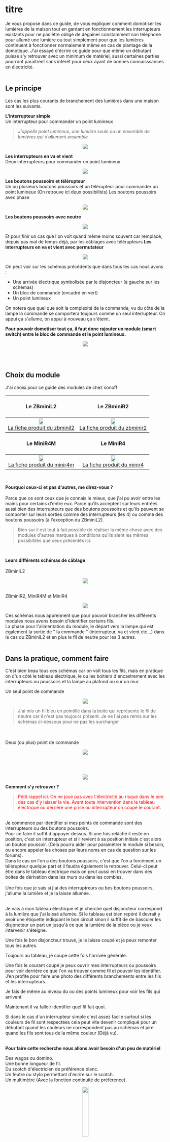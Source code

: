 # titre

Je vous propose dans ce guide, de vous expliquer comment domotiser les lumières de la maison tout en gardant en fonctionnement les interrupteurs existants pour ne pas être obligé de dégainer constamment son téléphone pour allumé une lumière ou tout simplement pour que les lumières continuent à fonctionner normalement même en cas de plantage de la domotique.
J'ai essayé d'écrire ce guide pour que même un débutant puisse s'y retrouver avec un minimum de matériel, aussi certaines parties pourront paraîtrent sans intérêt pour ceux ayant de bonnes connaisssances en électricité. 
<br><br>

## Le principe

Les cas les plus courants de branchement des lumières dans une maison sont les suivants.

**L'interrupteur simple**<br>
Un interrupteur pour commander un point lumineux

> *J'appelle point lumineux, une lumière seule ou un ensemble de lumières qui s'allument ensemble*

<p align="center"><img src="img/interrupteur.png"></p>

**Les interrupteurs en va et vient**<br>
Deux interrupteurs pour commander un point lumineux
<p align="center"><img src="img/va_et_vient.png"></p>

**Les boutons poussoirs et télérupteur**<br>
Un ou plusieurs boutons poussoirs et un télérupteur pour commander un point lumineux (On retrouve ici deux possibilités)
Les boutons poussoirs avec phase
<p align="center"><img src="img/telerupteur_phase_bp.png"></p>

**Les boutons poussoirs avec neutre**<br>
<p align="center"><img src="img/telerupteur_neutre_bp.png"></p>

Et pour finir un cas que l'on voit quand même moins souvent car remplacé, depuis pas mal de temps déjà, par les câblages avec télérupteurs
**Les interrupteurs en va et vient avec permutateur**<br>
<p align="center"><img src="img/permutateur.png"></p>

On peut voir sur les schémas précédents que dans tous les cas nous avons :
* Une arrivée électrique symbolisée par le disjoncteur (à gauche sur les schémas)
* Un bloc de commande (encadré en vert)
* Un point lumineux

On notera que quel que soit la complexité de la commande, vu du côté de la lampe la commande se comportera toujours comme un seul interrupteur. On appui ça s'allume, on appui à nouveau ça s'éteint.

**Pour pouvoir domotiser tout ça, il faut donc rajouter un module (smart switch) entre le bloc de commande et le point lumineux.**<br>
<p align="center"><img src="img/schema_de_principe.png"></p>
<br><br>

## Choix du module
J'ai choisi pour ce guide des modules de chez sonoff
<table align="center">
<thead>
<tr align="center">
<th>
<br><strong>Le ZBminiL2</strong><br><br>
</th>
<th>
<br><strong>Le ZBminiR2</strong><br><br>
</th>
</tr>
</thead>
<tbody>
<tr align="center">
<td>
<img src="img/zbminil2.jpg" width="25%" height="25%">
<br><a href="https://sonoff.tech/product/diy-smart-switches/zbmini-l2/">La fiche produit du zbminil2</a>
</td>
<td>
<img src="img/zbminir2.jpg" width="25%" height="25%">
<br><a href="https://sonoff.tech/product/diy-smart-switches/zbminir2/">La fiche produit du zbminir2</a>
</td>
</tr>
</tbody>
<thead>
<tr align="center">
<th>
<br><strong>Le MiniR4M</strong><br><br>
</th>
<th>
<br><strong>Le MiniR4</strong><br><br>
</th>
</tr>
</thead>
<tbody>
<tr align="center">
<td>
<img src="img/minir4m.jpg" width="25%" height="25%">
<br><a href="https://sonoff.tech/product/diy-smart-switches/minir4m/">La fiche produit du minir4m</a>
</td>
<td>
<img src="img/minir4.jpg" width="25%" height="25%">
<br><a href="https://sonoff.tech/product/diy-smart-switches/minir4/">La fiche produit du minir4</a>
</td>
</tr>
</tbody>
</table>
<br>

**Pourquoi ceux-ci et pas d'autres, me direz-vous ?**<br><br>
Parce que ce sont ceux que je connais le mieux, que j'ai pu avoir entre les mains pour certains d'entre eux.
Parce qu'ils acceptent sur leurs entrées aussi bien des interrupteurs que des boutons poussoirs et qu'ils peuvent se comporter sur leurs sorties comme des interrupteurs (les 4) ou comme des boutons poussoirs (à l'exception du ZBminiL2).

> Bien sur il est tout à fait possible de réaliser la même chose avec des modules d'autres marques à conditions qu'ils aient les mêmes possibilités que ceux présentés ici.
<br>

**Leurs différents schémas de câblage**<br><br>
ZBminiL2<br>
<p align="center"><img src="img/schema_zbminil2.png"><br><br></p>
ZBminiR2, MiniR4M et MiniR4<br>
<p align="center"><img src="img/schema_minir4.jpg"></p>
Ces schémas nous apprennent que pour pouvoir brancher les différents modules nous avons besoin d'identifier certains fils.<br>
La phase pour l'alimentation du module, le départ vers la lampe qui est également la sortie de " la commande " (interrupteur, va et vient etc...) dans le cas du ZBminiL2 et en plus le fil de neutre pour les 3 autres.
<br><br>

## Dans la pratique, comment faire<br>

C'est bien beau tous ces schémas car on voit tous les fils, mais en pratique on d'un côté le tableau électrique, le ou les boitiers d'encastrement avec les interrupteurs ou poussoirs et la lampe au plafond ou sur un mur.

Un seul point de commande<br>
<p align="center"><img src="img/boite_inter.png"></p>

> J'ai mis un fil bleu en pointillé dans la boite qui représente le fil de neutre car il n'est pas toujours présent. Je ne l'ai pas remis sur les schémas ci-dessous pour ne pas les surcharger

<br><br>
Deux (ou plus) point de commande<br>
<p align="center"><img src="img/boite_vv.png"></p>
<br><br>
<p align="center"><img src="img/boite_poussoir.png"></p>


**Comment s'y retrouver ?**
<br>

> <font color="red">Petit rappel ici. On ne joue pas avec l'électricité au risque dans le pire des cas d'y laisser la vie. Avant toute intervention dans le tableau électrique ou derrière une prise ou interrupteur on coupe le courant.</font>

<br>
Je commence par identifier si mes points de commande sont des interrupteurs ou des boutons poussoirs.<br>
Pour ce faire il suffit d'appuyer dessus. Si une fois relâché il reste en position, c'est un interrupteur et si il revient à sa position initiale c'est alors un bouton poussoir. (Cela pourra aider pour paramétrer le module si besoin, ou encore appeler les choses par leurs noms en cas de question sur les forums).<br>
Dans le cas on l'on a des boutons poussoirs, c'est que l'on a forcément un télérupteur quelque part et il faudra également le retrouver. Celui-ci peut être dans le tableau électrique mais on peut aussi en trouver dans des boites de dérivation dans les murs ou dans les combles.<br>
<br>
Une fois que je sais si j'ai des interruptreurs ou bes boutons poussoirs, j'allume la lumière et je la laisse allumée.<br>
<br>

Je vais à mon tableau électrique et je cherche quel disjoncteur correspond à la lumière que j'ai laissé allumée. Si le tableau est bien repéré il devrait y avoir une étiquette indiquant le bon circuit sinon il suffit de de basculer les disjoncteur un part un jusqu'à ce que la lumière de la pièce ou je veux intervenir s'éteigne.<br>

Une fois le bon disjoncteur trouvé, je le laisse coupé et je peux remonter tous les autres.<br>

Toujours au tableau, je coupe cette fois l'arrivée générale.<br>

Une fois le courant coupé je peux ouvrir mes interrupteurs ou poussoirs pour voir derrière ce que l'on va trouver comme fil et pouvoir les identifier. J’en profite pour faire une photo des différents branchements entre les fils et les interrupteurs.<br>

Je fais de même au niveau du ou des points lumineux pour voir les fils qui arrivent.<br>

Maintenant il va falloir identifier quel fil fait quoi.<br>

Si dans le cas d'un interrupteur simple c'est assez facile surtout si les couleurs de fil sont respectées cela peut vite devenir compliqué pour un débutant quand les couleurs ne correspondent pas au schémas et pire quand les fils sont tous de la même couleur (Déjà vu).
<br><br>

**Pour faire cette recherche nous allons avoir besoin d'un peu de matériel**
<br>

Des wagos ou domino.<br>
Une bonne longueur de fil.<br>
Du scotch d'électricien de préférence blanc.<br>
Un feutre ou stylo permettant d'écrire sur le scotch.<br>
Un multimètre (Avec la fonction continuité de préférence).<br>
<p align="center"><img src="img/testeur.jpg" width="20%" height="20%"></p>
<br><br>

## C'est parti !!!

**Commençons par le cas le plus simple avec un seul interrupteur**<br>

> <font color="red">Je rappelle que le courant est toujours coupé au tableau.</font>

Je débranche les 2 fils présents sur mon interrupteur.<br>
Je mets mon multimètre en mode continuité et à l'aide de ces câbles je fais contact entre la borne de sortie phase du disjoncteur (Du circuit d'éclairage sur lequel je travaille) et un des fils coté interrupteur.<br>
Vous allez me dire mais les fils de mon multimètre ne sont pas assez longs pour aller du tableau électrique jusqu'à l'interrupteur. C'est là qu'entre en jeu les wagos et la bonne longueur de fil.<br>
On va faire une rallonge.

